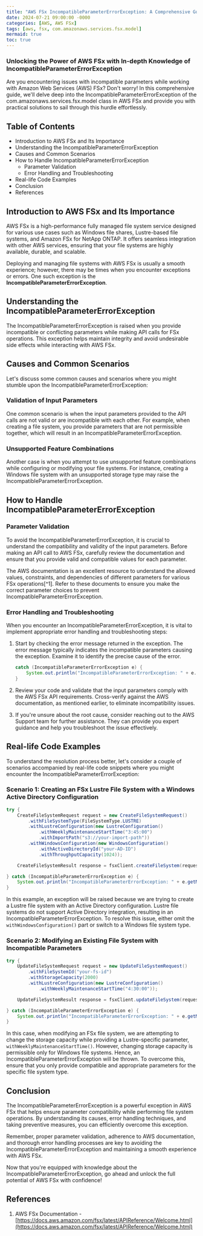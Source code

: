 ```yaml
---
title: "AWS FSx IncompatibleParameterErrorException: A Comprehensive Guide"
date: 2024-07-21 09:00:00 -0000
categories: [AWS, AWS FSx]
tags: [aws, fsx, com.amazonaws.services.fsx.model]
mermaid: true
toc: true
---
```


### Unlocking the Power of AWS FSx with In-depth Knowledge of IncompatibleParameterErrorException

Are you encountering issues with incompatible parameters while working with Amazon Web Services (AWS) FSx? Don't worry! In this comprehensive guide, we'll delve deep into the IncompatibleParameterErrorException of the com.amazonaws.services.fsx.model class in AWS FSx and provide you with practical solutions to sail through this hurdle effortlessly.

## Table of Contents
- Introduction to AWS FSx and Its Importance
- Understanding the IncompatibleParameterErrorException
- Causes and Common Scenarios
- How to Handle IncompatibleParameterErrorException
  - Parameter Validation
  - Error Handling and Troubleshooting
- Real-life Code Examples
- Conclusion
- References

## Introduction to AWS FSx and Its Importance
AWS FSx is a high-performance fully managed file system service designed for various use cases such as Windows file shares, Lustre-based file systems, and Amazon FSx for NetApp ONTAP. It offers seamless integration with other AWS services, ensuring that your file systems are highly available, durable, and scalable.

Deploying and managing file systems with AWS FSx is usually a smooth experience; however, there may be times when you encounter exceptions or errors. One such exception is the **IncompatibleParameterErrorException**.

## Understanding the IncompatibleParameterErrorException
The IncompatibleParameterErrorException is raised when you provide incompatible or conflicting parameters while making API calls for FSx operations. This exception helps maintain integrity and avoid undesirable side effects while interacting with AWS FSx.

## Causes and Common Scenarios
Let's discuss some common causes and scenarios where you might stumble upon the IncompatibleParameterErrorException:

### Validation of Input Parameters
One common scenario is when the input parameters provided to the API calls are not valid or are incompatible with each other. For example, when creating a file system, you provide parameters that are not permissible together, which will result in an IncompatibleParameterErrorException.

### Unsupported Feature Combinations
Another case is when you attempt to use unsupported feature combinations while configuring or modifying your file systems. For instance, creating a Windows file system with an unsupported storage type may raise the IncompatibleParameterErrorException.

## How to Handle IncompatibleParameterErrorException

### Parameter Validation
To avoid the IncompatibleParameterErrorException, it is crucial to understand the compatibility and validity of the input parameters. Before making an API call to AWS FSx, carefully review the documentation and ensure that you provide valid and compatible values for each parameter.

The AWS documentation is an excellent resource to understand the allowed values, constraints, and dependencies of different parameters for various FSx operations[^1]. Refer to these documents to ensure you make the correct parameter choices to prevent IncompatibleParameterErrorException.

### Error Handling and Troubleshooting
When you encounter an IncompatibleParameterErrorException, it is vital to implement appropriate error handling and troubleshooting steps:

1. Start by checking the error message returned in the exception. The error message typically indicates the incompatible parameters causing the exception. Examine it to identify the precise cause of the error.

   ```java
   catch (IncompatibleParameterErrorException e) {
       System.out.println("IncompatibleParameterErrorException: " + e.getMessage());
   }
   ```

2. Review your code and validate that the input parameters comply with the AWS FSx API requirements. Cross-verify against the AWS documentation, as mentioned earlier, to eliminate incompatibility issues.

3. If you're unsure about the root cause, consider reaching out to the AWS Support team for further assistance. They can provide you expert guidance and help you troubleshoot the issue effectively.

## Real-life Code Examples
To understand the resolution process better, let's consider a couple of scenarios accompanied by real-life code snippets where you might encounter the IncompatibleParameterErrorException:

### Scenario 1: Creating an FSx Lustre File System with a Windows Active Directory Configuration
```java
try {
    CreateFileSystemRequest request = new CreateFileSystemRequest()
        .withFileSystemType(FileSystemType.LUSTRE)
        .withLustreConfiguration(new LustreConfiguration()
            .withWeeklyMaintenanceStartTime("3:45:00")
            .withImportPath("s3://your-import-path"))
        .withWindowsConfiguration(new WindowsConfiguration()
            .withActiveDirectoryId("your-AD-ID")
            .withThroughputCapacity(1024));

    CreateFileSystemResult response = fsxClient.createFileSystem(request);

} catch (IncompatibleParameterErrorException e) {
    System.out.println("IncompatibleParameterErrorException: " + e.getMessage());
}
```

In this example, an exception will be raised because we are trying to create a Lustre file system with an Active Directory configuration. Lustre file systems do not support Active Directory integration, resulting in an IncompatibleParameterErrorException. To resolve this issue, either omit the `withWindowsConfiguration()` part or switch to a Windows file system type.

### Scenario 2: Modifying an Existing File System with Incompatible Parameters
```java
try {
    UpdateFileSystemRequest request = new UpdateFileSystemRequest()
        .withFileSystemId("your-fs-id")
        .withStorageCapacity(2000)
        .withLustreConfiguration(new LustreConfiguration()
            .withWeeklyMaintenanceStartTime("4:30:00"));

    UpdateFileSystemResult response = fsxClient.updateFileSystem(request);

} catch (IncompatibleParameterErrorException e) {
    System.out.println("IncompatibleParameterErrorException: " + e.getMessage());
}
```

In this case, when modifying an FSx file system, we are attempting to change the storage capacity while providing a Lustre-specific parameter, `withWeeklyMaintenanceStartTime()`. However, changing storage capacity is permissible only for Windows file systems. Hence, an IncompatibleParameterErrorException will be thrown. To overcome this, ensure that you only provide compatible and appropriate parameters for the specific file system type.

## Conclusion
The IncompatibleParameterErrorException is a powerful exception in AWS FSx that helps ensure parameter compatibility while performing file system operations. By understanding its causes, error handling techniques, and taking preventive measures, you can efficiently overcome this exception.

Remember, proper parameter validation, adherence to AWS documentation, and thorough error handling processes are key to avoiding the IncompatibleParameterErrorException and maintaining a smooth experience with AWS FSx.

Now that you're equipped with knowledge about the IncompatibleParameterErrorException, go ahead and unlock the full potential of AWS FSx with confidence!

## References
1. AWS FSx Documentation - [https://docs.aws.amazon.com/fsx/latest/APIReference/Welcome.html](https://docs.aws.amazon.com/fsx/latest/APIReference/Welcome.html)

